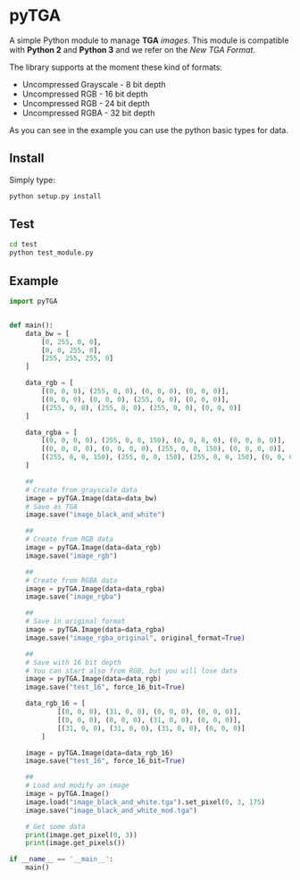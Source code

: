 # pyTGA
A simple Python module to manage **TGA** *images*. This module is compatible with **Python 2** and **Python 3** and we refer on the *New TGA Format*.

The library supports at the moment these kind of formats:

* Uncompressed Grayscale - 8 bit depth
* Uncompressed RGB - 16 bit depth
* Uncompressed RGB - 24 bit depth
* Uncompressed RGBA - 32 bit depth

As you can see in the example you can use the python basic types for data.

## Install

Simply type:
```bash
python setup.py install
```

## Test

```bash
cd test
python test_module.py
```

## Example

```python
import pyTGA


def main():
    data_bw = [
        [0, 255, 0, 0],
        [0, 0, 255, 0],
        [255, 255, 255, 0]
    ]

    data_rgb = [
        [(0, 0, 0), (255, 0, 0), (0, 0, 0), (0, 0, 0)],
        [(0, 0, 0), (0, 0, 0), (255, 0, 0), (0, 0, 0)],
        [(255, 0, 0), (255, 0, 0), (255, 0, 0), (0, 0, 0)]
    ]

    data_rgba = [
        [(0, 0, 0, 0), (255, 0, 0, 150), (0, 0, 0, 0), (0, 0, 0, 0)],
        [(0, 0, 0, 0), (0, 0, 0, 0), (255, 0, 0, 150), (0, 0, 0, 0)],
        [(255, 0, 0, 150), (255, 0, 0, 150), (255, 0, 0, 150), (0, 0, 0, 0)]
    ]

    ##
    # Create from grayscale data
    image = pyTGA.Image(data=data_bw)
    # Save as TGA
    image.save("image_black_and_white")

    ##
    # Create from RGB data
    image = pyTGA.Image(data=data_rgb)
    image.save("image_rgb")

    ##
    # Create from RGBA data
    image = pyTGA.Image(data=data_rgba)
    image.save("image_rgba")

    ##
    # Save in original format
    image = pyTGA.Image(data=data_rgba)
    image.save("image_rgba_original", original_format=True)

    ##
    # Save with 16 bit depth
    # You can start also from RGB, but you will lose data
    image = pyTGA.Image(data=data_rgb)
    image.save("test_16", force_16_bit=True)

    data_rgb_16 = [
            [(0, 0, 0), (31, 0, 0), (0, 0, 0), (0, 0, 0)],
            [(0, 0, 0), (0, 0, 0), (31, 0, 0), (0, 0, 0)],
            [(31, 0, 0), (31, 0, 0), (31, 0, 0), (0, 0, 0)]
        ]

    image = pyTGA.Image(data=data_rgb_16)
    image.save("test_16", force_16_bit=True)

    ##
    # Load and modify an image
    image = pyTGA.Image()
    image.load("image_black_and_white.tga").set_pixel(0, 3, 175)
    image.save("image_black_and_white_mod.tga")

    # Get some data
    print(image.get_pixel(0, 3))
    print(image.get_pixels())

if __name__ == '__main__':
    main()
```

